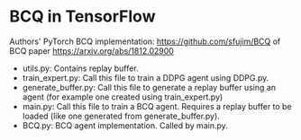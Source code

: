 # BCQ in TensorFlow

Authors' PyTorch BCQ implementation: https://github.com/sfujim/BCQ of BCQ paper https://arxiv.org/abs/1812.02900

* utils.py: Contains replay buffer.
* train_expert.py: Call this file to train a DDPG agent using DDPG.py.
* generate_buffer.py: Call this file to generate a replay buffer using an agent (for example one created using train_expert.py)
* main.py: Call this file to train a BCQ agent. Requires a replay buffer to be loaded (like one generated from generate_buffer.py).
* BCQ.py: BCQ agent implementation. Called by main.py.
